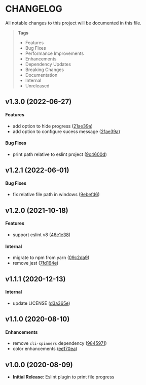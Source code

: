 # CHANGELOG

All notable changes to this project will be documented in this file.

> **Tags**
>
> - Features
> - Bug Fixes
> - Performance Improvements
> - Enhancements
> - Dependency Updates
> - Breaking Changes
> - Documentation
> - Internal
> - Unreleased

## v1.3.0 (2022-06-27)

#### Features

- add option to hide progress ([21ae39a](https://github.com/sibiraj-s/eslint-plugin-file-progress/commit/21ae39a))
- add option to configure sucess message ([21ae39a](https://github.com/sibiraj-s/eslint-plugin-file-progress/commit/21ae39a))

#### Bug Fixes

- print path relative to eslint project ([9c4600d](https://github.com/sibiraj-s/eslint-plugin-file-progress/commit/9c4600d))

## v1.2.1 (2022-06-01)

#### Bug Fixes

- fix relative file path in windows ([9ebefd6](https://github.com/sibiraj-s/eslint-plugin-file-progress/commit/9ebefd6))

## v1.2.0 (2021-10-18)

#### Features

- support eslint v8 ([46e1e38](https://github.com/sibiraj-s/eslint-plugin-file-progress/commit/46e1e38))

#### Internal

- migrate to npm from yarn ([09c2da9](https://github.com/sibiraj-s/eslint-plugin-file-progress/commit/09c2da9))
- remove jest ([7fd164e](https://github.com/sibiraj-s/eslint-plugin-file-progress/commit/7fd164e))

## v1.1.1 (2020-12-13)

#### Internal

- update LICENSE ([d3a365e](https://github.com/sibiraj-s/eslint-plugin-file-progress/commit/d3a365e))

## v1.1.0 (2020-08-10)

#### Enhancements

- remove `cli-spinners` dependency ([9845971](https://github.com/sibiraj-s/eslint-plugin-file-progress/commit/9845971))
- color enhancements ([ee170ea](https://github.com/sibiraj-s/eslint-plugin-file-progress/commit/ee170ea))

## v1.0.0 (2020-08-09)

- **Initial Release**: Eslint plugin to print file progress
